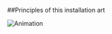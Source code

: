 ##Principles of this installation art

![Animation](/project_images/projectDEV-art.gif "Animation")

